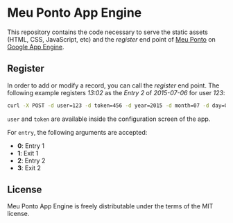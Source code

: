 Meu Ponto App Engine
====================
This repository contains the code necessary to serve the static assets (HTML, CSS, JavaScript, etc) and the *register* end point of [Meu Ponto] on [Google App Engine].

Register
--------
In order to add or modify a record, you can call the *register* end point. The following example registers *13:02* as the *Entry 2* of *2015-07-06* for user *123*:

```bash
curl -X POST -d user=123 -d token=456 -d year=2015 -d month=07 -d day=06 -d entry=2 -d value=13:02 http://meu-ponto.appspot.com/register
```

`user` and `token` are available inside the configuration screen of the app.

For `entry`, the following arguments are accepted:

- **0**: Entry 1
- **1**: Exit 1
- **2**: Entry 2
- **3**: Exit 2

License
-------
Meu Ponto App Engine is freely distributable under the terms of the MIT license.

[Meu Ponto]: https://github.com/rafaelwmartins/meu-ponto
[Google App Engine]: https://appengine.google.com
